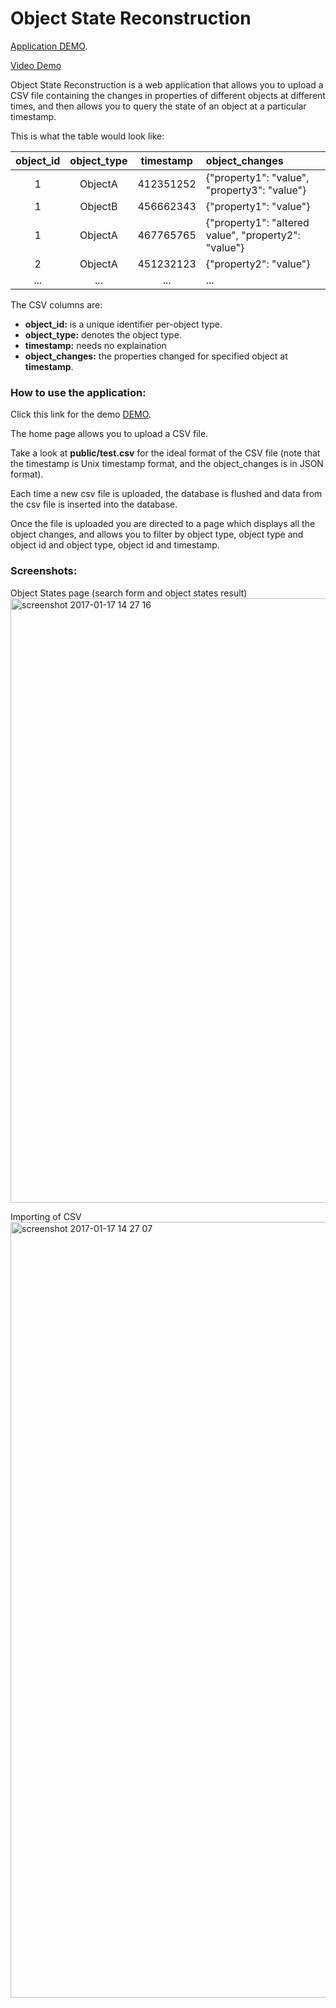 # Object State Reconstruction

[Application DEMO](https://objects-state-reconstruction.herokuapp.com).

[Video Demo](https://vimeo.com/199782431)

Object State Reconstruction is a web application that allows you to upload
a CSV file containing the changes in properties of different objects at
different times, and then allows you to query the state of an object at
a particular timestamp.

This is what the table would look like:

object_id | object_type | timestamp | object_changes
:-------: | :---------: | :--------: | :------------
 1        |  ObjectA    |  412351252 | {"property1": "value", "property3": "value"}
 1        |  ObjectB    |  456662343 | {"property1": "value"}
 1        |  ObjectA    |  467765765 | {"property1": "altered value", "property2": "value"}
 2        |  ObjectA    |  451232123 | {"property2": "value"}
...       |  ...        |  ...       | ...

The CSV columns are:

 - **object_id:** is a unique identifier per-object type.
 - **object_type:** denotes the object type.
 - **timestamp:** needs no explaination
 - **object_changes:** the properties changed for specified object at **timestamp**.

### How to use the application:
Click this link for the demo [DEMO](https://objects-state-reconstruction.herokuapp.com).

The home page allows you to upload a CSV file.

Take a look at **public/test.csv** for the ideal format of the CSV file (note that the timestamp is Unix timestamp format, and the object_changes is in JSON format).

Each time a new csv file is uploaded, the database is flushed and data from the csv file is inserted into the database.

Once the file is uploaded you are directed to a page which displays all the object changes, and allows you to filter by object type, object type and object id and object type, object id and timestamp.

### Screenshots:

Object States page (search form and object states result) <img width="967" alt="screenshot 2017-01-17 14 27 16" src="https://cloud.githubusercontent.com/assets/2100728/22010128/44175cd4-dcc2-11e6-9ddc-1aee5a671b95.png">

Importing of CSV <img width="1241" alt="screenshot 2017-01-17 14 27 07" src="https://cloud.githubusercontent.com/assets/2100728/22010143/69d4e414-dcc2-11e6-9593-f71733f06e93.png">

